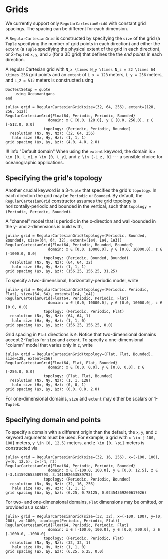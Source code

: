 # Grids

We currently support only `RegularCartesianGrid`s with constant grid spacings.
The spacing can be different for each dimension.

A `RegularCartesianGrid` is constructed by specifying the `size` of the grid (a `Tuple` specifying the number of
grid points in each direction) and either the `extent` (a `Tuple` specifying the physical extent of the grid in
each direction), or 2-`Tuple`s `x`, `y`, and `z` (for a 3D grid) that defines the the _end points_ in each direction.

A regular Cartesian grid with ``N_x \times N_y \times N_z = 32 \times 64 \times 256`` grid points and an `extent` of
``L_x = 128`` meters, ``L_y = 256`` meters, and ``L_z = 512`` meters is constructed using

```@meta
DocTestSetup = quote
    using Oceananigans
end
```

```jldoctest
julia> grid = RegularCartesianGrid(size=(32, 64, 256), extent=(128, 256, 512))
RegularCartesianGrid{Float64, Periodic, Periodic, Bounded}
                   domain: x ∈ [0.0, 128.0], y ∈ [0.0, 256.0], z ∈ [-512.0, 0.0]
                 topology: (Periodic, Periodic, Bounded)
  resolution (Nx, Ny, Nz): (32, 64, 256)
   halo size (Hx, Hy, Hz): (1, 1, 1)
grid spacing (Δx, Δy, Δz): (4.0, 4.0, 2.0)
```

!!! info "Default domain"
    When using the `extent` keyword, the domain is ``x \in [0, L_x]``, ``y \in [0, L_y]``, and ``z \in [-L_z, 0]``
    --- a sensible choice for oceanographic applications.

## Specifying the grid's topology

Another crucial keyword is a 3-`Tuple` that specifies the grid's `topology`.
In each direction the grid may be `Periodic` or `Bounded`.
By default, the `RegularCartesianGrid` constructor assumes the grid topology is horizontally-periodic
and bounded in the vertical, such that `topology = (Periodic, Periodic, Bounded)`.

A "channel" model that is periodic in the x-direction and wall-bounded
in the y- and z-dimensions is build with,

```jldoctest
julia> grid = RegularCartesianGrid(topology=(Periodic, Bounded, Bounded), size=(64, 64, 32), extent=(1e4, 1e4, 1e3))
RegularCartesianGrid{Float64, Periodic, Bounded, Bounded}
                   domain: x ∈ [0.0, 10000.0], y ∈ [0.0, 10000.0], z ∈ [-1000.0, 0.0]
                 topology: (Periodic, Bounded, Bounded)
  resolution (Nx, Ny, Nz): (64, 64, 32)
   halo size (Hx, Hy, Hz): (1, 1, 1)
grid spacing (Δx, Δy, Δz): (156.25, 156.25, 31.25)
```

To specify a two-dimensional, horizontally-periodic model, write

```jldoctest
julia> grid = RegularCartesianGrid(topology=(Periodic, Periodic, Flat), size=(64, 64), extent=(1e4, 1e4))
RegularCartesianGrid{Float64, Periodic, Periodic, Flat}
                   domain: x ∈ [0.0, 10000.0], y ∈ [0.0, 10000.0], z ∈ [0.0, 0.0]
                 topology: (Periodic, Periodic, Flat)
  resolution (Nx, Ny, Nz): (64, 64, 1)
   halo size (Hx, Hy, Hz): (1, 1, 0)
grid spacing (Δx, Δy, Δz): (156.25, 156.25, 0.0)
```

Grid spacing in `Flat` directions is `0`. Notice that two-dimensional domains accept 2-`Tuple`s
for `size` and `extent`. To specify a one-dimensional "column" model that varies only in ``z``, write

```jldoctest
julia> grid = RegularCartesianGrid(topology=(Flat, Flat, Bounded), size=128, extent=256)
RegularCartesianGrid{Float64, Flat, Flat, Bounded}
                   domain: x ∈ [0.0, 0.0], y ∈ [0.0, 0.0], z ∈ [-256.0, 0.0]
                 topology: (Flat, Flat, Bounded)
  resolution (Nx, Ny, Nz): (1, 1, 128)
   halo size (Hx, Hy, Hz): (0, 0, 1)
grid spacing (Δx, Δy, Δz): (0.0, 0.0, 2.0)
```

For one-dimensional domains, `size` and `extent` may either be scalars or 1-`Tuple`s.

## Specifying domain end points

To specify a domain with a different origin than the default, the `x`, `y`, and `z` keyword arguments must be used.
For example, a grid with ``x \in [-100, 100]`` meters, ``y \in [0, 12.5]`` meters, and ``z \in [0, \pi]`` meters
is constructed via

```jldoctest
julia> grid = RegularCartesianGrid(size=(32, 16, 256), x=(-100, 100), y=(0, 12.5), z=(-π, π))
RegularCartesianGrid{Float64, Periodic, Periodic, Bounded}
                   domain: x ∈ [-100.0, 100.0], y ∈ [0.0, 12.5], z ∈ [-3.141592653589793, 3.141592653589793]
                 topology: (Periodic, Periodic, Bounded)
  resolution (Nx, Ny, Nz): (32, 16, 256)
   halo size (Hx, Hy, Hz): (1, 1, 1)
grid spacing (Δx, Δy, Δz): (6.25, 0.78125, 0.02454369260617026)
```

For two- and one-dimensional domains, `Flat` dimensions may be omitted, or provided as a scalar:

```jldoctest
julia> grid = RegularCartesianGrid(size=(32, 32), x=(-100, 100), y=(0, 200), z=-1000, topology=(Periodic, Periodic, Flat))
RegularCartesianGrid{Float64, Periodic, Periodic, Flat}
                   domain: x ∈ [-100.0, 100.0], y ∈ [0.0, 200.0], z ∈ [-1000.0, -1000.0]
                 topology: (Periodic, Periodic, Flat)
  resolution (Nx, Ny, Nz): (32, 32, 1)
   halo size (Hx, Hy, Hz): (1, 1, 0)
grid spacing (Δx, Δy, Δz): (6.25, 6.25, 0.0)
```
